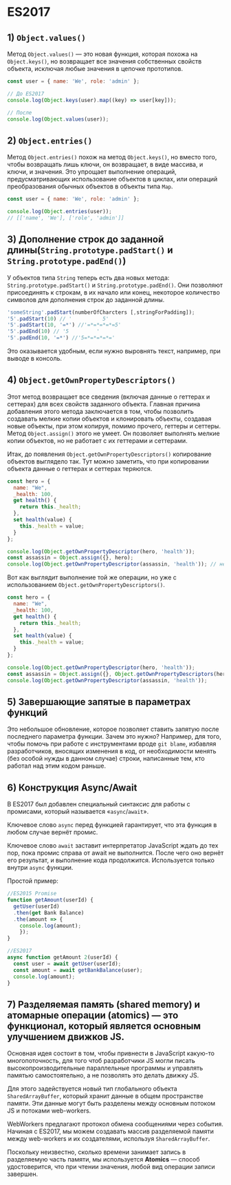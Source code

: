 # ES2017

## 1) `Object.values()`
Метод `Object.values()` — это новая функция, которая похожа на `Object.keys()`, но возвращает все значения собственных свойств объекта, исключая любые значения в цепочке прототипов.

```js
const user = { name: 'We', role: 'admin' };

// До ES2017
console.log(Object.keys(user).map((key) => user[key]));

// После
console.log(Object.values(user));
```

## 2) `Object.entries()`
Метод `Object.entries()` похож на метод `Object.keys()`, но вместо того, чтобы возвращать лишь ключи, он возвращает, в виде массива, и ключи, и значения. Это упрощает выполнение операций, предусматривающих использование объектов в циклах, или операций преобразования обычных объектов в объекты типа `Map`.

```js
const user = { name: 'We', role: 'admin' };

console.log(Object.entries(user));
// [['name', 'We'], ['role', 'admin']]
```

## 3) Дополнение строк до заданной длины(`String.prototype.padStart()` и `String.prototype.padEnd()`)

У объектов типа `String` теперь есть два новых метода: `String.prototype.padStart()` и `String.prototype.padEnd()`. Они позволяют присоединять к строкам, в их начало или конец, некоторое количество символов для дополнения строк до заданной длины.
```js
'someString'.padStart(numberOfCharcters [,stringForPadding]); 
'5'.padStart(10) // '          5'
'5'.padStart(10, '=*') //'=*=*=*=*=5'
'5'.padEnd(10) // '5         '
'5'.padEnd(10, '=*') //'5=*=*=*=*='
```
Это оказывается удобным, если нужно выровнять текст, например, при выводе в консоль.

## 4) `Object.getOwnPropertyDescriptors()`
Этот метод возвращает все сведения (включая данные о геттерах и сеттерах) для всех свойств заданного объекта. Главная причина добавления этого метода заключается в том, чтобы позволить создавать мелкие копии объектов и клонировать объекты, создавая новые объекты, при этом копируя, помимо прочего, геттеры и сеттеры. Метод `Object.assign()` этого не умеет. Он позволяет выполнять мелкие копии объектов, но не работает с их геттерами и сеттерами.

Итак, до появления `Object.getOwnPropertyDescriptors()` копирование объектов выглядело так. Тут можно заметить, что при копировании объекта данные о геттерах и сеттерах теряются.

```js
const hero = {
  name: "We",
  _health: 100,
  get health() {
    return this._health;
  },
  set health(value) {
    this._health = value;
  }
};

console.log(Object.getOwnPropertyDescriptor(hero, 'health'));
const assassin = Object.assign({}, hero);
console.log(Object.getOwnPropertyDescriptor(assassin, 'health')); // нет get и set
```

Вот как выглядит выполнение той же операции, но уже с использованием `Object.getOwnPropertyDescriptors()`.

```js
const hero = {
  name: "We",
  _health: 100,
  get health() {
    return this._health;
  },
  set health(value) {
    this._health = value;
  }
};

console.log(Object.getOwnPropertyDescriptor(hero, 'health'));
const assassin = Object.assign({}, Object.getOwnPropertyDescriptors(hero));
console.log(Object.getOwnPropertyDescriptor(assassin, 'health'));
```

## 5) Завершающие запятые в параметрах функций
Это небольшое обновление, которое позволяет ставить запятую после последнего параметра функции. Зачем это нужно? Например, для того, чтобы помочь при работе с инструментами вроде `git blame`, избавляя разработчиков, вносящих изменения в код, от необходимости менять (без особой нужды в данном случае) строки, написанные тем, кто работал над этим кодом раньше.

## 6) Конструкция Async/Await
В ES2017 был добавлен специальный синтаксис для работы с промисами, который называется «`async`/`await`».

Ключевое слово `async` перед функцией гарантирует, что эта функция в любом случае вернёт промис.

Ключевое слово `await` заставит интерпретатор JavaScript ждать до тех пор, пока промис справа от await не выполнится. После чего оно вернёт его результат, и выполнение кода продолжится. Используется только внутри `async` функции.

Простой пример:

```js
//ES2015 Promise
function getAmount(userId) {
  getUser(userId)
  .then(get Bank Balance)
  .the(amount => {
    console.log(amount);
    });
}

//ES2017
async function getAmount 2(userId) {
  const user = await getUser(userId);
  const amount = await getBankBalance(user);
  console.log(amount);
}
```

## 7) Разделяемая память (shared memory) и атомарные операции (atomics) — это функционал, который является основным улучшением движков JS.

Основная идея состоит в том, чтобы привнести в JavaScript какую-то многопоточность, для того чтоб разработчики JS могли писать высокопроизводительные параллельные программы и управлять памятью самостоятельно, а не позволять это делать движку JS.

Для этого задействуется новый тип глобального объекта `SharedArrayBuffer`, который хранит данные в общем пространстве памяти. Эти данные могут быть разделены между основным потоком JS и потоками web-workers.

WebWorkers предлагают протокол обмена сообщениями через события. Начиная с ES2017, мы можем создавать массив разделяемой памяти между web-workers и их создателями, используя `SharedArrayBuffer`.

Поскольку неизвестно, сколько времени занимает запись в разделяемую часть памяти, мы используется **Atomics** — способ удостоверится, что при чтении значения, любой вид операции записи завершен.
